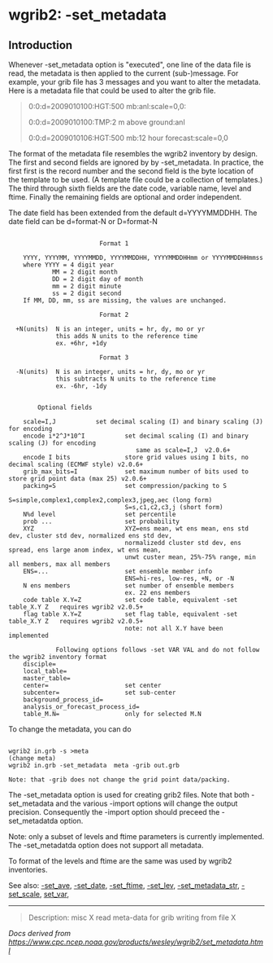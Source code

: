 # wgrib2: -set_metadata

## Introduction

Whenever -set_metadata option is "executed", one
line of the data file is read, the metadata is then applied to the current
(sub-)message. For example, your grib file has 3 messages and you
want to alter the metadata. Here is a metadata file
that could be used to alter the grib file.

> 0:0:d=2009010100:HGT:500 mb:anl:scale=0,0:
>
> 0:0:d=2009010100:TMP:2 m above ground:anl
>
> 0:0:d=2009010106:HGT:500 mb:12 hour forecast:scale=0,0

The format of the metadata file resembles the wgrib2 inventory by design.
The first and second fields are ignored by by -set_metadata.
In practice, the first first is the record number and the second field
is the byte location of the template to be used. (A template file
could be a collection of templates.) The third through sixth fields
are the date code, variable name, level and ftime. Finally the remaining
fields are optional and order independent.

The date field has been extended from the default d=YYYYMMDDHH. The date
field can be d=format-N or D=format-N

```

                         Format 1

    YYYY, YYYYMM, YYYYMMDD, YYYYMMDDHH, YYYYMMDDHHmm or YYYYMMDDHHmmss
    where YYYY = 4 digit year
            MM = 2 digit month
            DD = 2 digit day of month
            mm = 2 digit minute
            ss = 2 digit second
    If MM, DD, mm, ss are missing, the values are unchanged.

                         Format 2

  +N(units)  N is an integer, units = hr, dy, mo or yr
             this adds N units to the reference time
             ex. +6hr, +1dy

                         Format 3

  -N(units)  N is an integer, units = hr, dy, mo or yr
             this subtracts N units to the reference time
             ex. -6hr, -1dy

```

```

		Optional fields

    scale=I,J			set decimal scaling (I) and binary scaling (J) for encoding
    encode i*2^J*10^I           set decimal scaling (I) and binary scaling (J) for encoding
                                   same as scale=I,J  v2.0.6+
    encode I bits               store grid values using I bits, no decimal scaling (ECMWF style) v2.0.6+
    grib_max_bits=I             set maximum number of bits used to store grid point data (max 25) v2.0.6+
    packing=S                   set compression/packing to S
                                S=simple,complex1,complex2,complex3,jpeg,aec (long form)
                                S=s,c1,c2,c3,j (short form)
    N%d level                   set percentile
    prob ...                    set probability
    XYZ                         XYZ=ens mean, wt ens mean, ens std dev, cluster std dev, normalized ens std dev,
                                normalizedd cluster std dev, ens spread, ens large anom index, wt ens mean,
                                unwt custer mean, 25%-75% range, min all members, max all members
    ENS=...                     set ensemble member info
                                ENS=hi-res, low-res, +N, or -N
    N ens members               set number of ensemble members
                                ex. 22 ens members
    code table X.Y=Z            set code table, equivalent -set table_X.Y Z   requires wgrib2 v2.0.5+
    flag table X.Y=Z            set flag table, equivalent -set table_X.Y Z   requires wgrib2 v2.0.5+
                                note: not all X.Y have been implemented

             Following options follows -set VAR VAL and do not follow the wgrib2 inventory format
    disciple=
    local_table=
    master_table=
    center=                     set center
    subcenter=                  set sub-center
    background_process_id=
    analysis_or_forecast_process_id=
    table_M.N=                  only for selected M.N

```

To change the metadata, you can do

```

wgrib2 in.grb -s >meta
(change meta)
wgrib2 in.grb -set_metadata  meta -grib out.grb

Note: that -grib does not change the grid point data/packing.

```

The -set_metadata option is used for creating
grib2 files. Note that both
-set_metadata and the various
-import options will change the output
precision. Consequently the
-import option should preceed the
-set_metadatda option.

Note: only a subset of levels and ftime parameters is currently implemented.
The -set_metadatda option
does not support all metadata.

To format of the levels and ftime are
the same was used by wgrib2 inventories.

See also:
[-set_ave](./set_ave.md),
[-set_date](./set_date.md),
[-set_ftime](./set_ftime.md),
[-set_lev](./set_lev.md),
[-set_metadata_str](./set_metadata_str.md),
[-set_scale](./set_scale.md),
[set_var](./set_var.md),

---

> Description: misc X read meta-data for grib writing from file X

_Docs derived from <https://www.cpc.ncep.noaa.gov/products/wesley/wgrib2/set_metadata.html>_
